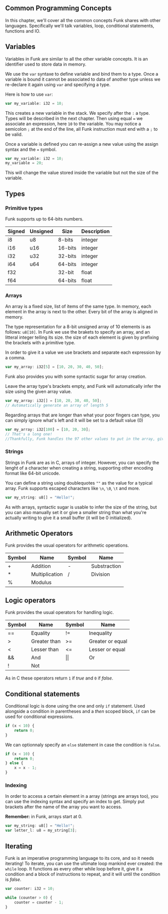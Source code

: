 ## Common Programming Concepts

In this chapter, we'll cover all the common concepts Funk shares with other languages. Specifically we'll talk variables, loop, conditional statements, functions and IO.

## Variables

Variables in Funk are similar to all the other variable concepts. It is an identifier used to store data in memory.

We use the `var` syntaxe to define variable and bind them to a type. Once a variable is bound it cannot be associated to data of another type unless we re-declare it again using `var` and specifying a type.

Here is how to use `var`:

```ts
var my_variable: i32 = 10;
```

This creates a new variable in the stack. We specify after the `:` a type. Types will be described in the next chapter. Then using equal `=` we associate an expression, here `10` to the variable. You may notice a semicolon `;` at the end of the line, all Funk instruction must end with a `;` to be valid.

Once a variable is defined you can re-assign a new value using the assign syntax and the `=` symbol.

```ts
var my_variable: i32 = 10;
my_variable = 20;
```

This will change the value stored inside the variable but not the size of the variable.

## Types

### Primitive types

Funk supports up to 64-bits numbers.

|Signed|Unsigned|Size|Description|
|-|-|-|-|
|i8|u8|8-bits|integer|
|i16|u16|16-bits|integer|
|i32|u32|32-bits|integer|
|i64|u64|64-bits|integer|
|f32||32-bit|float|
|f64||64-bits|float|

### Arrays

An array is a fixed size, list of items of the same type. In memory, each element in the array is next to the other. Every bit of the array is aligned in memory.

The type representation for a 8-bit unsigned array of 10 elements is as follows: `u8[10]`. In Funk we use the brakets to specify an array, and an litteral integer telling its size. the size of each element is given by prefixing the brackets with a primitive type.

In order to give it a value we use brackets and separate each expression by a comma.

```ts
var my_array: i32[5] = [10, 20, 30, 40, 50];
```

Funk also provides you with some syntactic sugar for array creation.

Leave the array type's brackets empty, and Funk will automatically infer the size using the given array value.

```ts
var my_array: i32[] = [10, 20, 30, 40, 50];
// Automatically generate an array of length 5
```

Regarding arrays that are longer than what your poor fingers can type, you can simply ignore what's left and it will be set to a default value (0)

```ts
var my_array: i32[100] = [10, 20, 30];
// That's a long one!
//Thankfully, Funk handles the 97 other values to put in the array, giving all those remaining values the default 0
```

### Strings

Strings in Funk are as in C, arrays of integer. However, you can specify the lenght of a character when creating a string, supporting other encoding format like 64-bit unicode.

You can define a string using doublequotes `""` as the value for a typical array. Funk supports escaped characters like `\n`, `\0`, `\t` and more.

```ts
var my_string: u8[] = "Hello!";
```

As with arrays, syntactic sugar is usable to infer the size of the string, but you can also manually set it or give a smaller string than what you're actually writing to give it a small buffer (it will be 0 initialized).

## Arithmetic Operators

Funk provides the usual operators for arithmetic operations.

|Symbol|Name|Symbol|Name|
|-|-|-|-|
|+|Addition|-|Substraction|
|*|Multiplication|/|Division|
|%|Modulus|||

## Logic operators

Funk provides the usual operators for handling logic.

|Symbol|Name|Symbol|Name|
|-|-|-|-|
|==|Equality|!=|Inequality|
|>|Greater than|>=|Greater or equal|
|<|Lesser than|<=|Lesser or equal|
|&&|And|\|\||Or|
|!|Not|

As in C these operators return `1` if *true* and `0` if *false*.

## Conditional statements

Conditional logic is done using the one and only `if` statement. Used alongside a condition in parentheses and a *then* scoped block, `if` can be used for conditional expressions.

```ts
if (x < 10) {
    return 0;
}
```

We can optionnaly specify an `else` statement in case the condition is `false`.

```ts
if (x < 10) {
    return 0;
} else {
    x = x - 1;
}
```

### Indexing

In order to access a certain element in a array (strings are arrays too), you can use the indexing syntax and specify an index to get. Simply put brackets after the name of the array you want to access.

**Remember:** in Funk, arrays start at 0.

```ts
var my_string: u8[] = "Hello!";
var letter_l: u8 = my_string[3];
```

## Iterating

Funk is an imperative programming language to its core, and so it needs iterating! To iterate, you can use the ultimate loop mankind ever created: the `while` loop. It functions as every other while loop before it, give it a condition and a block of instructions to repeat, and it will until the condition is *false*.

```ts
var counter: i32 = 10;

while (counter > 0) {
    counter = counter - 1;
}
```
